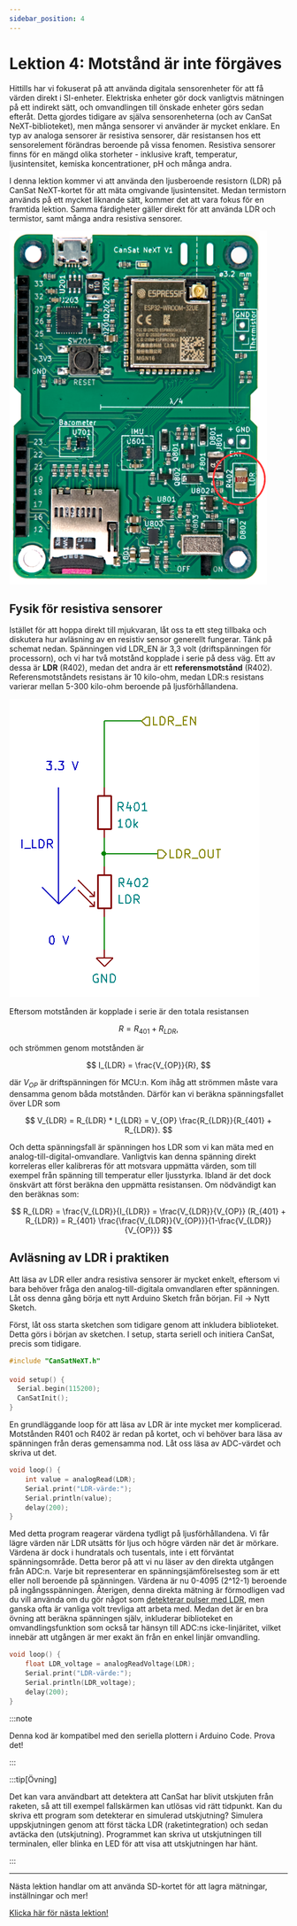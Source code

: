 ```yaml
---
sidebar_position: 4
---
```


# Lektion 4: Motstånd är inte förgäves

Hittills har vi fokuserat på att använda digitala sensorenheter för att få värden direkt i SI-enheter. Elektriska enheter gör dock vanligtvis mätningen på ett indirekt sätt, och omvandlingen till önskade enheter görs sedan efteråt. Detta gjordes tidigare av själva sensorenheterna (och av CanSat NeXT-biblioteket), men många sensorer vi använder är mycket enklare. En typ av analoga sensorer är resistiva sensorer, där resistansen hos ett sensorelement förändras beroende på vissa fenomen. Resistiva sensorer finns för en mängd olika storheter - inklusive kraft, temperatur, ljusintensitet, kemiska koncentrationer, pH och många andra.

I denna lektion kommer vi att använda den ljusberoende resistorn (LDR) på CanSat NeXT-kortet för att mäta omgivande ljusintensitet. Medan termistorn används på ett mycket liknande sätt, kommer det att vara fokus för en framtida lektion. Samma färdigheter gäller direkt för att använda LDR och termistor, samt många andra resistiva sensorer.

![LDR plats på kortet](./../CanSat-hardware/img/LDR.png)

## Fysik för resistiva sensorer

Istället för att hoppa direkt till mjukvaran, låt oss ta ett steg tillbaka och diskutera hur avläsning av en resistiv sensor generellt fungerar. Tänk på schemat nedan. Spänningen vid LDR_EN är 3,3 volt (driftspänningen för processorn), och vi har två motstånd kopplade i serie på dess väg. Ett av dessa är **LDR** (R402), medan det andra är ett **referensmotstånd** (R402). Referensmotståndets resistans är 10 kilo-ohm, medan LDR:s resistans varierar mellan 5-300 kilo-ohm beroende på ljusförhållandena.

![LDR schema](./img/LDR.png)

Eftersom motstånden är kopplade i serie är den totala resistansen 

$$
R = R_{401} + R_{LDR},
$$

och strömmen genom motstånden är 

$$
I_{LDR} = \frac{V_{OP}}{R},
$$

där $V_{OP}$ är driftspänningen för MCU:n. Kom ihåg att strömmen måste vara densamma genom båda motstånden. Därför kan vi beräkna spänningsfallet över LDR som 

$$
V_{LDR} = R_{LDR} * I_{LDR} =  V_{OP} \frac{R_{LDR}}{R_{401} + R_{LDR}}.
$$

Och detta spänningsfall är spänningen hos LDR som vi kan mäta med en analog-till-digital-omvandlare. Vanligtvis kan denna spänning direkt korreleras eller kalibreras för att motsvara uppmätta värden, som till exempel från spänning till temperatur eller ljusstyrka. Ibland är det dock önskvärt att först beräkna den uppmätta resistansen. Om nödvändigt kan den beräknas som:

$$
R_{LDR} = \frac{V_{LDR}}{I_{LDR}} = \frac{V_{LDR}}{V_{OP}} (R_{401} + R_{LDR}) = R_{401} \frac{\frac{V_{LDR}}{V_{OP}}}{1-\frac{V_{LDR}}{V_{OP}}}
$$

## Avläsning av LDR i praktiken

Att läsa av LDR eller andra resistiva sensorer är mycket enkelt, eftersom vi bara behöver fråga den analog-till-digitala omvandlaren efter spänningen. Låt oss denna gång börja ett nytt Arduino Sketch från början. Fil -> Nytt Sketch.

Först, låt oss starta sketchen som tidigare genom att inkludera biblioteket. Detta görs i början av sketchen. I setup, starta seriell och initiera CanSat, precis som tidigare.

```Cpp title="Grundläggande inställning"
#include "CanSatNeXT.h"

void setup() {
  Serial.begin(115200);
  CanSatInit();
}
```

En grundläggande loop för att läsa av LDR är inte mycket mer komplicerad. Motstånden R401 och R402 är redan på kortet, och vi behöver bara läsa av spänningen från deras gemensamma nod. Låt oss läsa av ADC-värdet och skriva ut det.

```Cpp title="Grundläggande LDR-loop"
void loop() {
    int value = analogRead(LDR);
    Serial.print("LDR-värde:");
    Serial.println(value);
    delay(200);
}
```

Med detta program reagerar värdena tydligt på ljusförhållandena. Vi får lägre värden när LDR utsätts för ljus och högre värden när det är mörkare. Värdena är dock i hundratals och tusentals, inte i ett förväntat spänningsområde. Detta beror på att vi nu läser av den direkta utgången från ADC:n. Varje bit representerar en spänningsjämförelsesteg som är ett eller noll beroende på spänningen. Värdena är nu 0-4095 (2^12-1) beroende på ingångsspänningen. Återigen, denna direkta mätning är förmodligen vad du vill använda om du gör något som [detekterar pulser med LDR](./../../blog/first-project#pulse-detection), men ganska ofta är vanliga volt trevliga att arbeta med. Medan det är en bra övning att beräkna spänningen själv, inkluderar biblioteket en omvandlingsfunktion som också tar hänsyn till ADC:ns icke-linjäritet, vilket innebär att utgången är mer exakt än från en enkel linjär omvandling.

```Cpp title="Läsa av LDR-spänningen"
void loop() {
    float LDR_voltage = analogReadVoltage(LDR);
    Serial.print("LDR-värde:");
    Serial.println(LDR_voltage);
    delay(200);
}
```

:::note

Denna kod är kompatibel med den seriella plottern i Arduino Code. Prova det!

:::

:::tip[Övning]

Det kan vara användbart att detektera att CanSat har blivit utskjuten från raketen, så att till exempel fallskärmen kan utlösas vid rätt tidpunkt. Kan du skriva ett program som detekterar en simulerad utskjutning? Simulera uppskjutningen genom att först täcka LDR (raketintegration) och sedan avtäcka den (utskjutning). Programmet kan skriva ut utskjutningen till terminalen, eller blinka en LED för att visa att utskjutningen har hänt.

:::

---

Nästa lektion handlar om att använda SD-kortet för att lagra mätningar, inställningar och mer!

[Klicka här för nästa lektion!](./lesson5)